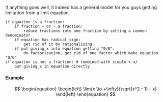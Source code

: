 If anything goes well, it indeed has a general model for you guys getting limitation from a limit equation.

```
if equation is a fraction:
    if fraction + or - a fraction:
        reduce fractions into one fraction by setting a common denominator
    if equation has radical sign:
        get rid of it by rationalizing.
    if put giving_x into equation getting "0/0":
        do factorization, get rid of one factor which make equation "0/0"
if equation is not a fraction: # combined with simple +-x/
    put giving_x in equation directly
```

#### Example
$$
\begin{equation}
\begin{left}
\lim{x \to +\infty}{\sqrt{x^2 - 1} - x} 
\end{left}
\end{equation}
$$